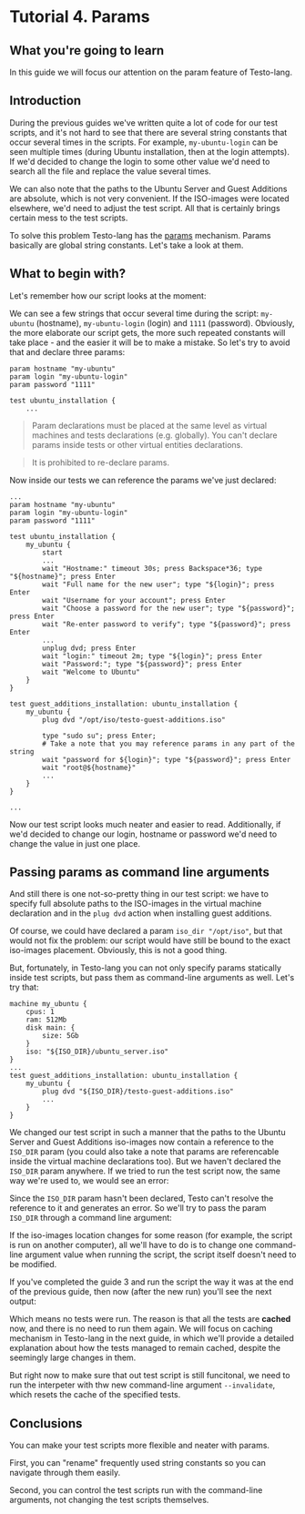 # Tutorial 4. Params

## What you're going to learn

In this guide we will focus our attention on the param feature of Testo-lang.

## Introduction

During the previous guides we've written quite a lot of code for our test scripts, and it's not hard to see that there are several string constants that occur several times in the scripts. For example, `my-ubuntu-login` can be seen multiple times (during Ubuntu installation, then at the login attempts). If we'd decided to change the login to some other value we'd need to search all the file and replace the value several times.

We can also note that the paths to the Ubuntu Server and Guest Additions are absolute, which is not very convenient. If the ISO-images were located elsewhere, we'd need to adjust the test script. All that is certainly brings certain mess to the test scripts.

To solve this problem Testo-lang has the [params](../../reference/Params.md) mechanism. Params basically are global string constants. Let's take a look at them.

## What to begin with?

Let's remember how our script looks at the moment:

<Snippet id="snippet1"/>

We can see a few strings that occur several time during the script: `my-ubuntu` (hostname), `my-ubuntu-login` (login) and `1111` (password). Obviously, the more elaborate our script gets, the more such repeated constants will take place - and the easier it will be to make a mistake. So let's try to avoid that and declare three params:

```testo
param hostname "my-ubuntu"
param login "my-ubuntu-login"
param password "1111"

test ubuntu_installation {
	...
```

> Param declarations must be placed at the same level as virtual machines and tests declarations (e.g. globally). You can't declare params inside tests or other virtual entities declarations.

> It is prohibited to re-declare params.

Now inside our tests we can reference the params we've just declared:

```testo
...
param hostname "my-ubuntu"
param login "my-ubuntu-login"
param password "1111"

test ubuntu_installation {
	my_ubuntu {
		start
		...
		wait "Hostname:" timeout 30s; press Backspace*36; type "${hostname}"; press Enter
		wait "Full name for the new user"; type "${login}"; press Enter
		wait "Username for your account"; press Enter
		wait "Choose a password for the new user"; type "${password}"; press Enter
		wait "Re-enter password to verify"; type "${password}"; press Enter
		...
		unplug dvd; press Enter
		wait "login:" timeout 2m; type "${login}"; press Enter
		wait "Password:"; type "${password}"; press Enter
		wait "Welcome to Ubuntu"
	}
}

test guest_additions_installation: ubuntu_installation {
	my_ubuntu {
		plug dvd "/opt/iso/testo-guest-additions.iso"

		type "sudo su"; press Enter;
		# Take a note that you may reference params in any part of the string
		wait "password for ${login}"; type "${password}"; press Enter
		wait "root@${hostname}"
		...
	}
}

...
```

Now our test script looks much neater and easier to read. Additionally, if we'd decided to change our login, hostname or password we'd need to change the value in just one place.

## Passing params as command line arguments

And still there is one not-so-pretty thing in our test script: we have to specify full absolute paths to the ISO-images in the virtual machine declaration and in the `plug dvd` action when installing guest additions.

Of course, we could have declared a param `iso_dir "/opt/iso"`, but that would not fix the problem: our script would have still be bound to the exact iso-images placement. Obviously, this is not a good thing.

But, fortunately, in Testo-lang you can not only specify params statically inside test scripts, but pass them as command-line arguments as well. Let's try that:

```testo
machine my_ubuntu {
	cpus: 1
	ram: 512Mb
	disk main: {
		size: 5Gb
	}
	iso: "${ISO_DIR}/ubuntu_server.iso"
}
...
test guest_additions_installation: ubuntu_installation {
	my_ubuntu {
		plug dvd "${ISO_DIR}/testo-guest-additions.iso"
		...
	}
}
```

We changed our test script in such a manner that the paths to the Ubuntu Server and Guest Additions iso-images now contain a reference to the `ISO_DIR` param (you could also take a note that params are referencable inside the virtual machine declarations too). But we haven't declared the `ISO_DIR` param anywhere. If we tried to run the test script now, the same way we're used to, we would see an error:

<Asset id="terminal1"/>

Since the `ISO_DIR` param hasn't been declared, Testo can't resolve the reference to it and generates an error. So we'll try to pass the param `ISO_DIR` through a command line argument:

<Asset id="terminal2"/>

If the iso-images location changes for some reason (for example, the script is run on another computer), all we'll have to do is to change one command-line argument value when running the script, the script itself doesn't need to be modified.

If you've completed the guide 3 and run the script the way it was at the end of the previous guide, then now (after the new run) you'll see the next output:

<Asset id="terminal3"/>

Which means no tests were run. The reason is that all the tests are **cached** now, and there is no need to run them again. We will focus on caching mechanism in Testo-lang in the next guide, in which we'll provide a detailed explanation about how the tests managed to remain cached, despite the seemingly large changes in them.

But right now to make sure that out test script is still funcitonal, we need to run the interpeter with thw new command-line argument `--invalidate`, which resets the cache of the specified tests.

<Asset id="terminal4"/>

## Conclusions

You can make your test scripts more flexible and neater with params.

First, you can "rename" frequently used string constants so you can navigate through them easily.

Second, you can control the test scripts run with the command-line arguments, not changing the test scripts themselves.
